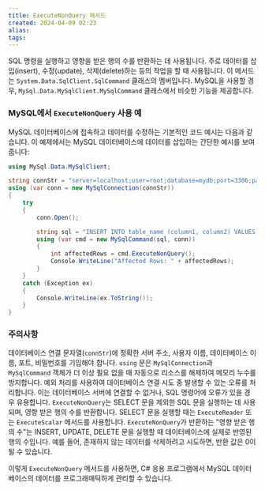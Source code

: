 ```yaml
---
title: ExecuteNonQuery 메서드
created: 2024-04-09 02:23
alias:
tags:
---
```

SQL 명령을 실행하고 영향을 받은 행의 수를 반환하는 데 사용됩니다. 
주로 데이터를 삽입(insert), 수정(update), 삭제(delete)하는 등의 작업을 할 때 사용됩니다. 
이 메서드는 `System.Data.SqlClient.SqlCommand` 클래스의 멤버입니다. 
MySQL을 사용할 경우, 
`MySql.Data.MySqlClient.MySqlCommand` 클래스에서 비슷한 기능을 제공합니다.

### MySQL에서 `ExecuteNonQuery` 사용 예

MySQL 데이터베이스에 접속하고 
데이터를 수정하는 기본적인 코드 예시는 다음과 같습니다. 
이 예제에서는 
MySQL 데이터베이스에 데이터를 삽입하는 간단한 예시를 보여줍니다:

```csharp
using MySql.Data.MySqlClient;

string connStr = "server=localhost;user=root;database=mydb;port=3306;password=mypass";
using (var conn = new MySqlConnection(connStr))
{
    try
    {
        conn.Open();

        string sql = "INSERT INTO table_name (column1, column2) VALUES (value1, value2)";
        using (var cmd = new MySqlCommand(sql, conn))
        {
            int affectedRows = cmd.ExecuteNonQuery();
            Console.WriteLine("Affected Rows: " + affectedRows);
        }
    }
    catch (Exception ex)
    {
        Console.WriteLine(ex.ToString());
    }
}
```

### 주의사항
데이터베이스 연결 문자열(`connStr`)에 
정확한 서버 주소, 사용자 이름, 데이터베이스 이름, 포트, 비밀번호를 기입해야 합니다.
`using` 문은 
`MySqlConnection`과 `MySqlCommand` 객체가 더 이상 필요 없을 때 
자동으로 리소스를 해제하여 메모리 누수를 방지합니다.
예외 처리를 사용하여 
데이터베이스 연결 시도 중 발생할 수 있는 오류를 처리합니다. 
이는 데이터베이스 서버에 연결할 수 없거나, 
SQL 명령어에 오류가 있을 경우 유용합니다.
`ExecuteNonQuery`는 
SELECT 문을 제외한 SQL 문을 실행하는 데 사용되며, 
영향 받은 행의 수를 반환합니다. 
SELECT 문을 실행할 때는 `ExecuteReader` 또는 `ExecuteScalar` 메서드를 사용합니다.
`ExecuteNonQuery`가 반환하는 "영향 받은 행의 수"는 
INSERT, UPDATE, DELETE 문을 실행할 때 데이터베이스에 실제로 반영된 행의 수입니다. 
예를 들어, 존재하지 않는 데이터를 삭제하려고 시도하면, 
반환 값은 0이 될 수 있습니다.

이렇게 `ExecuteNonQuery` 메서드를 사용하면, C# 응용 프로그램에서 MySQL 데이터베이스의 데이터를 프로그래매틱하게 관리할 수 있습니다.


